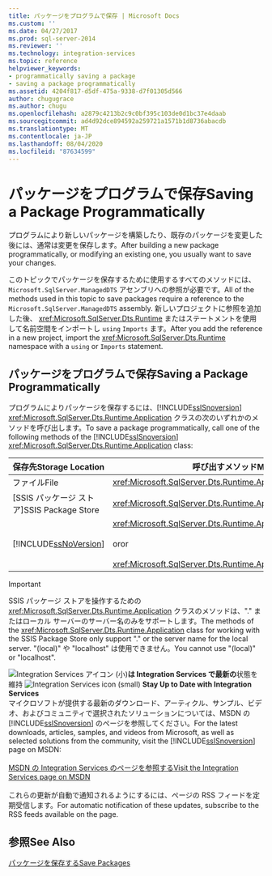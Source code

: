 ```yaml
---
title: パッケージをプログラムで保存 | Microsoft Docs
ms.custom: ''
ms.date: 04/27/2017
ms.prod: sql-server-2014
ms.reviewer: ''
ms.technology: integration-services
ms.topic: reference
helpviewer_keywords:
- programmatically saving a package
- saving a package programmatically
ms.assetid: 4204f817-d5df-475a-9338-d7f01305d566
author: chugugrace
ms.author: chugu
ms.openlocfilehash: a2879c4213b2c9c0bf395c103de0d1bc37e4daab
ms.sourcegitcommit: ad4d92dce894592a259721a1571b1d8736abacdb
ms.translationtype: MT
ms.contentlocale: ja-JP
ms.lasthandoff: 08/04/2020
ms.locfileid: "87634599"
---
```

# <a name="saving-a-package-programmatically"></a><span data-ttu-id="c1021-102">パッケージをプログラムで保存</span><span class="sxs-lookup"><span data-stu-id="c1021-102">Saving a Package Programmatically</span></span>
  <span data-ttu-id="c1021-103">プログラムにより新しいパッケージを構築したり、既存のパッケージを変更した後には、通常は変更を保存します。</span><span class="sxs-lookup"><span data-stu-id="c1021-103">After building a new package programmatically, or modifying an existing one, you usually want to save your changes.</span></span>  
  
 <span data-ttu-id="c1021-104">このトピックでパッケージを保存するために使用するすべてのメソッドには、`Microsoft.SqlServer.ManagedDTS` アセンブリへの参照が必要です。</span><span class="sxs-lookup"><span data-stu-id="c1021-104">All of the methods used in this topic to save packages require a reference to the `Microsoft.SqlServer.ManagedDTS` assembly.</span></span> <span data-ttu-id="c1021-105">新しいプロジェクトに参照を追加した後、 <xref:Microsoft.SqlServer.Dts.Runtime> またはステートメントを使用して名前空間をインポートし `using` `Imports` ます。</span><span class="sxs-lookup"><span data-stu-id="c1021-105">After you add the reference in a new project, import the <xref:Microsoft.SqlServer.Dts.Runtime> namespace with a `using` or `Imports` statement.</span></span>  
  
## <a name="saving-a-package-programmatically"></a><span data-ttu-id="c1021-106">パッケージをプログラムで保存</span><span class="sxs-lookup"><span data-stu-id="c1021-106">Saving a Package Programmatically</span></span>  
 <span data-ttu-id="c1021-107">プログラムによりパッケージを保存するには、[!INCLUDE[ssISnoversion](../../includes/ssisnoversion-md.md)] <xref:Microsoft.SqlServer.Dts.Runtime.Application> クラスの次のいずれかのメソッドを呼び出します。</span><span class="sxs-lookup"><span data-stu-id="c1021-107">To save a package programmatically, call one of the following methods of the [!INCLUDE[ssISnoversion](../../includes/ssisnoversion-md.md)] <xref:Microsoft.SqlServer.Dts.Runtime.Application> class:</span></span>  
  
|<span data-ttu-id="c1021-108">保存先</span><span class="sxs-lookup"><span data-stu-id="c1021-108">Storage Location</span></span>|<span data-ttu-id="c1021-109">呼び出すメソッド</span><span class="sxs-lookup"><span data-stu-id="c1021-109">Method to Call</span></span>|  
|----------------------|--------------------|  
|<span data-ttu-id="c1021-110">ファイル</span><span class="sxs-lookup"><span data-stu-id="c1021-110">File</span></span>|<xref:Microsoft.SqlServer.Dts.Runtime.Application.SaveToXml%2A>|  
|<span data-ttu-id="c1021-111">[SSIS パッケージ ストア]</span><span class="sxs-lookup"><span data-stu-id="c1021-111">SSIS Package Store</span></span>|<xref:Microsoft.SqlServer.Dts.Runtime.Application.SaveToDtsServer%2A>|  
|[!INCLUDE[ssNoVersion](../../includes/ssnoversion-md.md)]|<xref:Microsoft.SqlServer.Dts.Runtime.Application.SaveToSqlServer%2A><br /><br /> <span data-ttu-id="c1021-112">or</span><span class="sxs-lookup"><span data-stu-id="c1021-112">or</span></span><br /><br /> <xref:Microsoft.SqlServer.Dts.Runtime.Application.SaveToSqlServerAs%2A>|  
  
> [!IMPORTANT]  
>  <span data-ttu-id="c1021-113">SSIS パッケージ ストアを操作するための <xref:Microsoft.SqlServer.Dts.Runtime.Application> クラスのメソッドは、"." またはローカル サーバーのサーバー名のみをサポートします。</span><span class="sxs-lookup"><span data-stu-id="c1021-113">The methods of the <xref:Microsoft.SqlServer.Dts.Runtime.Application> class for working with the SSIS Package Store only support "." or the server name for the local server.</span></span> <span data-ttu-id="c1021-114">"(local)" や "localhost" は使用できません。</span><span class="sxs-lookup"><span data-stu-id="c1021-114">You cannot use "(local)" or "localhost".</span></span>  
  
<span data-ttu-id="c1021-115">![Integration Services アイコン (小)](../media/dts-16.gif "Integration Services のアイコン (小)")**は Integration Services で最新の**状態を維持  </span><span class="sxs-lookup"><span data-stu-id="c1021-115">![Integration Services icon (small)](../media/dts-16.gif "Integration Services icon (small)")  **Stay Up to Date with Integration Services**</span></span><br /> <span data-ttu-id="c1021-116">マイクロソフトが提供する最新のダウンロード、アーティクル、サンプル、ビデオ、およびコミュニティで選択されたソリューションについては、MSDN の [!INCLUDE[ssISnoversion](../../includes/ssisnoversion-md.md)] のページを参照してください。</span><span class="sxs-lookup"><span data-stu-id="c1021-116">For the latest downloads, articles, samples, and videos from Microsoft, as well as selected solutions from the community, visit the [!INCLUDE[ssISnoversion](../../includes/ssisnoversion-md.md)] page on MSDN:</span></span><br /><br /> [<span data-ttu-id="c1021-117">MSDN の Integration Services のページを参照する</span><span class="sxs-lookup"><span data-stu-id="c1021-117">Visit the Integration Services page on MSDN</span></span>](https://go.microsoft.com/fwlink/?LinkId=136655)<br /><br /> <span data-ttu-id="c1021-118">これらの更新が自動で通知されるようにするには、ページの RSS フィードを定期受信します。</span><span class="sxs-lookup"><span data-stu-id="c1021-118">For automatic notification of these updates, subscribe to the RSS feeds available on the page.</span></span>  
  
## <a name="see-also"></a><span data-ttu-id="c1021-119">参照</span><span class="sxs-lookup"><span data-stu-id="c1021-119">See Also</span></span>  
 [<span data-ttu-id="c1021-120">パッケージを保存する</span><span class="sxs-lookup"><span data-stu-id="c1021-120">Save Packages</span></span>](../save-packages.md)  
  
  

